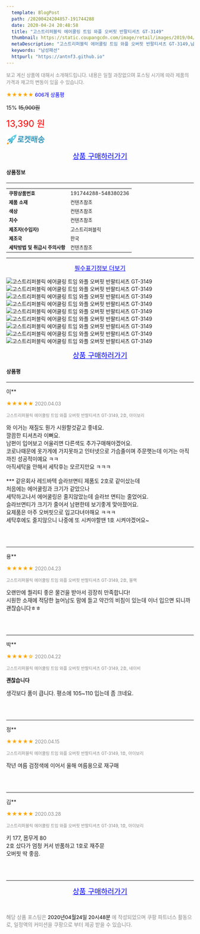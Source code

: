 ```yaml
---
  template: BlogPost
  path: /20200424204857-191744288
  date: 2020-04-24 20:48:58
  title: "고스트리퍼블릭 에어쿨링 트임 와플 오버핏 반팔티셔츠 GT-3149"
  thumbnail: https://static.coupangcdn.com/image/retail/images/2019/04/18/14/9/1cfccc4e-7ce0-4581-8dd5-bb32a2e9dfa8.jpg
  metaDescription: "고스트리퍼블릭 에어쿨링 트임 와플 오버핏 반팔티셔츠 GT-3149,남성패션"
  keywords: "남성패션"
  httpurl: "https://antnf3.github.io"
---
```

  
<span style="color: #888;font-size:0.8rem">보고 계신 상품에 대해서 소개해드립니다.
내용은 일절 과장없으며 포스팅 시기에 따라 제품의 가격과 재고의 변동이 있을 수 있습니다.</span>
  
<span style="color: orange;">★★★★★</span> <span style="color: blue;font-size: 0.85rem;">606개 상품평</span>

<span style="font-size: 0.9rem">15%</span> <span style="font-size: 0.9rem">~~15,900원~~</span>

<span style="color: red;font-size: 1.5rem;">13,390 원</span>

![로켓배송](/assets/rocket_logo.png)

<p align="center"><a href="http://me2.do/5qtuymMU" style="font-size: 1.2rem; color: blue;">상품 구매하러가기</a></p>

#### 상품정보

---

|                  |                       |
| ---------------- | --------------------- |
| **<span style="font-size:0.8rem;">쿠팡상품번호</span>** | <span style="font-size:0.8rem;">191744288-548380236</span> |
| **<span style="font-size:0.8rem;">제품 소재</span>**    | <span style="font-size:0.8rem;">컨텐츠참조</span>        |
| **<span style="font-size:0.8rem;">색상</span>**    | <span style="font-size:0.8rem;">컨텐츠참조</span>        |
| **<span style="font-size:0.8rem;">치수</span>**    | <span style="font-size:0.8rem;">컨텐츠참조</span>        |
| **<span style="font-size:0.8rem;">제조자(수입자)</span>**    | <span style="font-size:0.8rem;">고스트리퍼블릭</span>        |
| **<span style="font-size:0.8rem;">제조국</span>**    | <span style="font-size:0.8rem;">한국</span>        |
| **<span style="font-size:0.8rem;">세탁방법 및 취급시 주의사항</span>**    | <span style="font-size:0.8rem;">컨텐츠참조</span>        |




---

<p align="center"><a href="http://me2.do/5qtuymMU" style="font-size: 1rem; color: blue;">필수표기정보 더보기</a></p>

![고스트리퍼블릭 에어쿨링 트임 와플 오버핏 반팔티셔츠 GT-3149](http://thumbnail10.coupangcdn.com/thumbnails/remote/q89/image/product/content/vendorItem/2019/09/19/548380236/10eb40aa-fefc-4bcb-88c8-f851ce9c4e22.jpg)
![고스트리퍼블릭 에어쿨링 트임 와플 오버핏 반팔티셔츠 GT-3149](http://thumbnail8.coupangcdn.com/thumbnails/remote/q89/image/retail/images/2019/04/18/14/5/5ef2d1b5-2ce2-4617-84cc-6b7a18d4fec2.jpg)
![고스트리퍼블릭 에어쿨링 트임 와플 오버핏 반팔티셔츠 GT-3149](http://thumbnail7.coupangcdn.com/thumbnails/remote/q89/image/retail/images/2019/04/19/17/8/71d4cb9b-560c-4f55-8a3b-d96e5ba877bb.jpg)
![고스트리퍼블릭 에어쿨링 트임 와플 오버핏 반팔티셔츠 GT-3149](http://thumbnail8.coupangcdn.com/thumbnails/remote/q89/image/retail/images/2019/04/18/14/9/758e36e5-2a95-4380-98cf-888b9e3f89da.jpg)
![고스트리퍼블릭 에어쿨링 트임 와플 오버핏 반팔티셔츠 GT-3149](http://thumbnail8.coupangcdn.com/thumbnails/remote/q89/image/retail/images/2019/04/18/14/1/741e9719-752e-4c17-8d2d-e850d956d104.jpg)
![고스트리퍼블릭 에어쿨링 트임 와플 오버핏 반팔티셔츠 GT-3149](http://thumbnail8.coupangcdn.com/thumbnails/remote/q89/image/retail/images/2019/04/19/17/1/3be1ab27-add6-4f50-b937-fa99793eb936.jpg)
![고스트리퍼블릭 에어쿨링 트임 와플 오버핏 반팔티셔츠 GT-3149](http://thumbnail7.coupangcdn.com/thumbnails/remote/q89/image/retail/images/2019/04/18/14/6/a9ed62e2-0308-47c1-9c85-4a388197ceb6.jpg)
![고스트리퍼블릭 에어쿨링 트임 와플 오버핏 반팔티셔츠 GT-3149](http://thumbnail10.coupangcdn.com/thumbnails/remote/q89/image/retail/images/2019/04/19/17/1/c7cb62a5-6bd5-42f1-ab0c-5cd52da85b05.jpg)
![고스트리퍼블릭 에어쿨링 트임 와플 오버핏 반팔티셔츠 GT-3149](http://thumbnail9.coupangcdn.com/thumbnails/remote/q89/image/retail/images/2019/04/19/17/7/8416c2ca-7af0-4e52-90de-2081838f45d9.jpg)

<p align="center"><a href="http://me2.do/5qtuymMU" style="font-size: 1.2rem; color: blue;">상품 구매하러가기</a></p>

#### 상품평
  
---
  
이**
    
<span style="color: orange;">★★★★★</span> <span style="font-size:0.8rem;color: #888;">2020.04.03</span>
    
<span style="color: #888;font-size:0.7rem">고스트리퍼블릭 에어쿨링 트임 와플 오버핏 반팔티셔츠 GT-3149, 2호, 아이보리</span>
    

    
<span style="font-size: 0.9rem;">와 이거는 재질도 뭔가 시원할것같고 좋네요.<br/>깔끔한 티셔츠라 이뻐요.<br/>남편이 입어보고 어울리면 다른색도 추가구매해야겠어요.<br/>코로나때문에 옷가게에 가지못하고 인터넷으로 가슴졸이며 주문햇는데 이거는 아직까진 성공적이예요 ㅋㅋ<br/>아직세탁을 안해서 세탁후는 모르지만요 ㅋㅋㅋ<br/><br/>*** 같은회사 레드바텍 슬라브면티 제품도 2호로 같이샀는데<br/>처음에는 에어쿨링과 크기가 같았으나<br/>세탁하고나서 에어쿨링은 줄지않았는데 슬라브 면티는 줄었어요.<br/>슬라브면티가 크기가 줄어서 남편한테 보기좋게 맞아졌어요.<br/>요제품은 아주 오버핏으로 입고다녀야해요 ㅋㅋㅋ<br/>세탁후에도 줄지않으니 나중에 또 시켜야할땐 1호 시켜야겠어요~</span>
    
<br>
<br>

---
  
용**
    
<span style="color: orange;">★★★★★</span> <span style="font-size:0.8rem;color: #888;">2020.04.23</span>
    
<span style="color: #888;font-size:0.7rem">고스트리퍼블릭 에어쿨링 트임 와플 오버핏 반팔티셔츠 GT-3149, 2호, 블랙</span>
    

    
<span style="font-size: 0.9rem;">오랜만에 퀄리티 좋은 물건을 받아서 굉장히 만족합니다!<br/>시원한 소재에 적당한 늘어남도 맘에 들고 약간의 비침이 있는데 이너 입으면 되니까 괜찮습니다ㅎㅎ</span>
    
<br>
<br>

---
  
박**
    
<span style="color: orange;">★★★★☆</span> <span style="font-size:0.8rem;color: #888;">2020.04.22</span>
    
<span style="color: #888;font-size:0.7rem">고스트리퍼블릭 에어쿨링 트임 와플 오버핏 반팔티셔츠 GT-3149, 2호, 네이비</span>
    
<span style="font-size:0.85rem">**괜찮습니다**</span>
    
<span style="font-size: 0.9rem;">생각보다 품이 큽니다. 평소에 105~110 입는데 좀 크네요.</span>
    
<br>
<br>

---
  
정**
    
<span style="color: orange;">★★★★★</span> <span style="font-size:0.8rem;color: #888;">2020.04.15</span>
    
<span style="color: #888;font-size:0.7rem">고스트리퍼블릭 에어쿨링 트임 와플 오버핏 반팔티셔츠 GT-3149, 1호, 아이보리</span>
    

    
<span style="font-size: 0.9rem;">작년 여름 검정색에 이어서 올해 여름용으로 재구매</span>
    
<br>
<br>

---
  
김**
    
<span style="color: orange;">★★★★★</span> <span style="font-size:0.8rem;color: #888;">2020.03.28</span>
    
<span style="color: #888;font-size:0.7rem">고스트리퍼블릭 에어쿨링 트임 와플 오버핏 반팔티셔츠 GT-3149, 1호, 아이보리</span>
    

    
<span style="font-size: 0.9rem;">키 177, 몸무게 80<br/>2호 샀다가 엄청 커서 반품하고 1호로 재주문<br/>오버핏 딱 좋음.</span>
    
<br>
<br>


  
---
  
<p align="center"><a href="http://me2.do/5qtuymMU" style="font-size: 1.2rem; color: blue;">상품 구매하러가기</a></p>
  
<br>
  
<span style="font-size: 0.85rem; color: #888;">해당 상품 포스팅은 <span style="color: #000;"> 2020년04월24일 20시48분 </span> 에 작성되었으며 쿠팡 파트너스 활동으로, 일정액의 커미션을 쿠팡으로 부터 제공 받을 수 있습니다.</span>